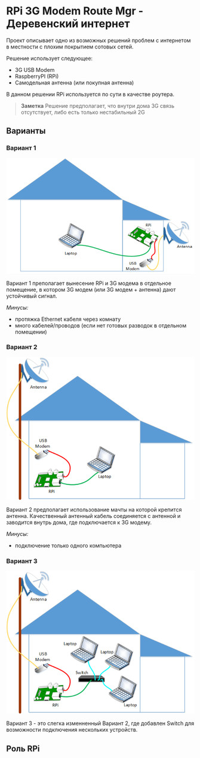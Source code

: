 # RPi 3G Modem Route Mgr - Деревенский интернет

Проект описывает одно из возможных решений проблем с интернетом в местности с плохим покрытием сотовых сетей.

Решение использует следующее:
- 3G USB Modem
- RaspberryPI (RPi)
- Самодельная антенна (или покупная антенна)

В данном решении RPi используется по сути в качестве роутера.

> **Заметка**
> Решение предполагает, что внутри дома 3G связь отсутствует, либо есть только нестабильный 2G

## Варианты

### Вариант 1

![Alternative 1](https://github.com/ofhellsfire/rpi-3g-modem-route-mgr/blob/master/static/images/solution_diagram_01.png)

Вариант 1 преполагает вынесение RPi и 3G модема в отдельное помещение, в котором 3G модем (или 3G модем + антенна) дают устойчивый сигнал.

*Минусы:*
- протяжка Ethernet кабеля через комнату
- много кабелей/проводов (если нет готовых разводок в отдельном помещении)

### Вариант 2

![Alternative 1](https://github.com/ofhellsfire/rpi-3g-modem-route-mgr/blob/master/static/images/solution_diagram_02.png)

Вариант 2 предполагает использование мачты на которой крепится антенна. Качественный антенный кабель соединяется с антенной и заводится внутрь дома, где подключается к 3G модему.

*Минусы:*
- подключение только одного компьютера

### Вариант 3

![Alternative 1](https://github.com/ofhellsfire/rpi-3g-modem-route-mgr/blob/master/static/images/solution_diagram_03.png)

Вариант 3 - это слегка изменненный Вариант 2, где добавлен Switch для возможности подключения нескольких устройств.

## Роль RPi


